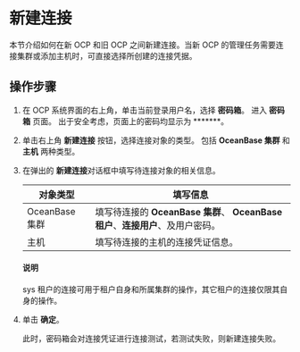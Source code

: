 # 新建连接

本节介绍如何在新 OCP 和旧 OCP 之间新建连接。当新 OCP 的管理任务需要连接集群或添加主机时，可直接选择所创建的连接凭据。

## 操作步骤

1. 在 OCP 系统界面的右上角，单击当前登录用户名，选择 **密码箱**。
   进入 **密码箱** 页面。
   出于安全考虑，页面上的密码均显示为 *******。

2. 单击右上角 **新建连接** 按钮，选择连接对象的类型。
   包括 **OceanBase 集群** 和 **主机** 两种类型。

3. 在弹出的 **新建连接**对话框中填写待连接对象的相关信息。

    | **对象类型** | **填写信息** |
    | --- | --- |
    | OceanBase 集群 | 填写待连接的 **OceanBase 集群**、 **OceanBase 租户**、**连接用户**、及用户密码。|
    | 主机 | 填写待连接的主机的连接凭证信息。 |

    <main id="notice" type='explain'>
    <h4>说明</h4>
    <p>sys 租户的连接可用于租户自身和所属集群的操作，其它租户的连接仅限其自身的操作。</p>
    </main>

1. 单击 **确定**。

   此时，密码箱会对连接凭证进行连接测试，若测试失败，则新建连接失败。
